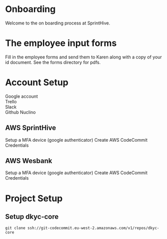 # Onboarding

Welcome to the on boarding process at SprintHive.

# The employee input forms

Fill in the employee forms and send them to Karen 
along with a copy of your id document. See the forms directory for pdfs.

# Account Setup

Google account  
Trello  
Slack  
Github 
Nuclino 

## AWS SprintHive

Setup a MFA device (google authenticator)
Create AWS CodeCommit Credentials

## AWS Wesbank

Setup a MFA device (google authenticator)
Create AWS CodeCommit Credentials

# Project Setup

## Setup dkyc-core    

    git clone ssh://git-codecommit.eu-west-2.amazonaws.com/v1/repos/dkyc-core



